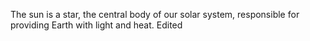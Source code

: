 The sun is a star, the central body of our solar system, responsible for providing Earth with light and heat. Edited
